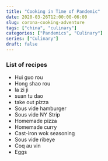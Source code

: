 ```yaml
---
title: "Cooking in Time of Pandemic"
date: 2020-03-26T12:00:00-06:00
slug: corona-cooking-adventure 
tags: ["china", "culinary"]
categories: ["Pandemics", "Culinary"]
series: ["Culinary"]
draft: false
---
```


### List of recipes

* Hui guo rou
* Hong shao rou
* la zi ji
* suan tu dao
* take out pizza
* Sous vide hamburger
* Sous vide NY Strip
* Homemade pizza
* Homemade curry
* Cast-iron wok seasoning
* Sous vide ribeye
* Coq au vin
* Eggs